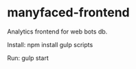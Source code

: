 # manyfaced-frontend
Analytics frontend for web bots db.

Install:
npm install
gulp scripts

Run:
gulp start
